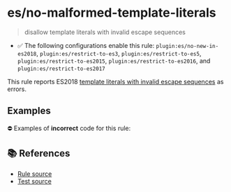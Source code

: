 # es/no-malformed-template-literals
> disallow template literals with invalid escape sequences

- ✅ The following configurations enable this rule: `plugin:es/no-new-in-es2018`, `plugin:es/restrict-to-es3`, `plugin:es/restrict-to-es5`, `plugin:es/restrict-to-es2015`, `plugin:es/restrict-to-es2016`, and `plugin:es/restrict-to-es2017`

This rule reports ES2018 [template literals with invalid escape sequences](https://github.com/tc39/proposal-template-literal-revision#readme) as errors.

## Examples

⛔ Examples of **incorrect** code for this rule:

<eslint-playground type="bad" code="/*eslint es/no-malformed-template-literals: error */
tag`\unicode`
" />

## 📚 References

- [Rule source](https://github.com/mysticatea/eslint-plugin-es/blob/v4.0.0/lib/rules/no-malformed-template-literals.js)
- [Test source](https://github.com/mysticatea/eslint-plugin-es/blob/v4.0.0/tests/lib/rules/no-malformed-template-literals.js)
